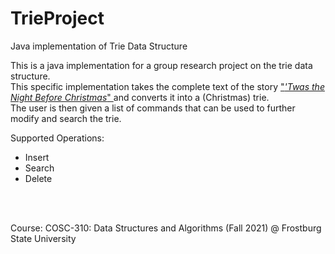 # TrieProject
Java implementation of Trie Data Structure

This is a java implementation for a group research project on the trie data structure.
<br>
This specific implementation takes the complete text of the story  <a href="https://www.gutenberg.org/cache/epub/17135/pg17135.txt">"<i>'Twas the Night Before Christmas</i>" </a>  and converts it into a (Christmas) trie.
<br>
The user is then given a list of commands that can be used to further modify and search the trie.

Supported Operations:
<ul>
  <li>Insert</li>
  <li>Search</li>
  <li>Delete</li>
</ul> 

<br>
<br>

Course: 
COSC-310: Data Structures and Algorithms (Fall 2021) @ Frostburg State University
<br>


